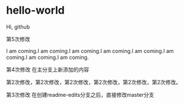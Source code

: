 # hello-world

Hi, github

第5次修改


I am coming.I am coming.I am coming.I am coming.I am coming.I am coming.I am coming.I am coming.

第4次修改
在主分支上新添加的内容

第2次修改，第2次修改，第2次修改，第2次修改，第2次修改，第2次修改。

第3次修改
在创建readme-edits分支之后，直接修改master分支

